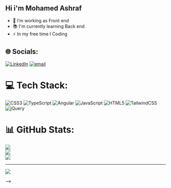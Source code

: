 ## Hi i'm Mohamed Ashraf

- 🔭 I’m working as Front end <br>
- 📚 I'm currently learning Back end <br>
- ⚡ In my free time I Coding <br>
  



## 🌐 Socials:
[![LinkedIn](https://img.shields.io/badge/LinkedIn-%230077B5.svg?logo=linkedin&logoColor=white)](https://linkedin.com/in/mohameda-ashraf) [![email](https://img.shields.io/badge/Email-D14836?logo=gmail&logoColor=white)](mailto:mohamed.ashraf.2120@outlook.com) 

# 💻 Tech Stack:
![CSS3](https://img.shields.io/badge/css3-%231572B6.svg?style=for-the-badge&logo=css3&logoColor=white) ![TypeScript](https://img.shields.io/badge/typescript-%23007ACC.svg?style=for-the-badge&logo=typescript&logoColor=white) ![Angular](https://img.shields.io/badge/angular-%23DD0031.svg?style=for-the-badge&logo=angular&logoColor=white) ![JavaScript](https://img.shields.io/badge/javascript-%23323330.svg?style=for-the-badge&logo=javascript&logoColor=%23F7DF1E) ![HTML5](https://img.shields.io/badge/html5-%23E34F26.svg?style=for-the-badge&logo=html5&logoColor=white) ![TailwindCSS](https://img.shields.io/badge/tailwindcss-%2338B2AC.svg?style=for-the-badge&logo=tailwind-css&logoColor=white) ![jQuery](https://img.shields.io/badge/jquery-%230769AD.svg?style=for-the-badge&logo=jquery&logoColor=white)
# 📊 GitHub Stats:
![](https://github-readme-stats.vercel.app/api?username=MoAshrafX0&theme=noctis_minimus&hide_border=false&include_all_commits=false&count_private=false)<br/>
![](https://nirzak-streak-stats.vercel.app/?user=MoAshrafX0&theme=noctis_minimus&hide_border=false)<br/>
![](https://github-readme-stats.vercel.app/api/top-langs/?username=MoAshrafX0&theme=noctis_minimus&hide_border=false&include_all_commits=false&count_private=false&layout=compact)

---
[![](https://visitcount.itsvg.in/api?id=MoAshrafX0&icon=0&color=0)](https://visitcount.itsvg.in)

<!-- Proudly created with GPRM ( https://gprm.itsvg.in ) -->
-->
